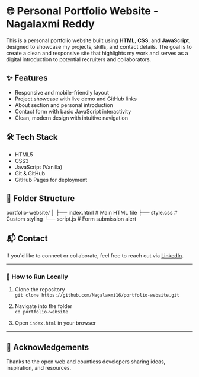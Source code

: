 # 🌐 Personal Portfolio Website - Nagalaxmi Reddy

This is a personal portfolio website built using **HTML**, **CSS**, and **JavaScript**, designed to showcase my projects, skills, and contact details. The goal is to create a clean and responsive site that highlights my work and serves as a digital introduction to potential recruiters and collaborators.

## ✨ Features

- Responsive and mobile-friendly layout
- Project showcase with live demo and GitHub links
- About section and personal introduction
- Contact form with basic JavaScript interactivity
- Clean, modern design with intuitive navigation

## 🛠️ Tech Stack

- HTML5
- CSS3
- JavaScript (Vanilla)
- Git & GitHub
- GitHub Pages for deployment

## 📁 Folder Structure

portfolio-website/
│
├── index.html # Main HTML file
├── style.css # Custom styling
└── script.js # Form submission alert

## 📬 Contact

If you'd like to connect or collaborate, feel free to reach out via [LinkedIn](https://www.linkedin.com/in/nagalaxmi-reddy-8400a824b).

---

### 🚀 How to Run Locally

1. Clone the repository  
   `git clone https://github.com/Nagalaxmi16/portfolio-website.git`

2. Navigate into the folder  
   `cd portfolio-website`

3. Open `index.html` in your browser

---

## 💖 Acknowledgements

Thanks to the open web and countless developers sharing ideas, inspiration, and resources.
